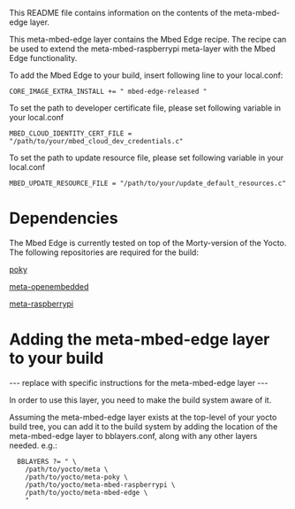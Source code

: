 This README file contains information on the contents of the
meta-mbed-edge layer.

This meta-mbed-edge layer contains the Mbed Edge recipe. The recipe can
be used to extend the meta-mbed-raspberrypi meta-layer with the Mbed
Edge functionality.

To add the Mbed Edge to your build, insert following line to your local.conf:

`CORE_IMAGE_EXTRA_INSTALL += " mbed-edge-released "`

To set the path to developer certificate file, please set following variable in your local.conf

`MBED_CLOUD_IDENTITY_CERT_FILE = "/path/to/your/mbed_cloud_dev_credentials.c"`

To set the path to update resource file, please set following variable in your local.conf

`MBED_UPDATE_RESOURCE_FILE = "/path/to/your/update_default_resources.c"`

# Dependencies

The Mbed Edge is currently tested on top of the Morty-version of the
Yocto. The following repositories are required for the build:

[poky](https://git.yoctoproject.org/cgit/cgit.cgi/poky/)

[meta-openembedded](http://cgit.openembedded.org/meta-openembedded/)

[meta-raspberrypi](https://git.yoctoproject.org/cgit/cgit.cgi/meta-raspberrypi/)

# Adding the meta-mbed-edge layer to your build

--- replace with specific instructions for the meta-mbed-edge layer ---

In order to use this layer, you need to make the build system aware of
it.

Assuming the meta-mbed-edge layer exists at the top-level of your
yocto build tree, you can add it to the build system by adding the
location of the meta-mbed-edge layer to bblayers.conf, along with any
other layers needed. e.g.:

```
  BBLAYERS ?= " \
    /path/to/yocto/meta \
    /path/to/yocto/meta-poky \
    /path/to/yocto/meta-mbed-raspberrypi \
    /path/to/yocto/meta-mbed-edge \
    "
```
